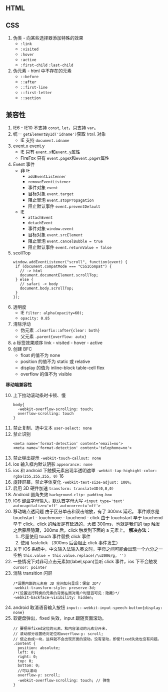 ## HTML

## CSS

1. 伪类 - 向某些选择器添加特殊的效果
   - `:link`
   - `:visited`
   - `:hover`
   - `:active`
   - `:first-child` `:last-child`
2. 伪元素 - html 中不存在的元素
   - `::before`
   - `::after`
   - `::first-line`
   - `::first-letter`
   - `::section`

## 兼容性

1. IE6 - IE10 不支持 `const`, `let`，只支持 `var`。
2. 统一 `getElementById('idname')`获取 `html` 对象
   - IE 支持 `document.idname`
3. event.x event.y
   - IE 只有 `event.x`和`event.y`属性
   - FireFox 只有 `event.pageX`和`event.pageY`属性
4. Event 事件
   - 非 IE
     - `addEventListenner`
     - `removeEventListener`
     - 事件对象 `event`
     - 目标对象 `event.target`
     - 阻止冒泡 `event.stopPropagation`
     - 阻止默认事件 `event.preventDefault`
   - IE
     - `attachEvent`
     - `detachEvent`
     - 事件对象 `window.event`
     - 目标对象 `event.srcElement`
     - 阻止冒泡 `event.cancelBubble = true`
     - 阻止默认事件 `event.returnValue = false`
5. scollTop
   ```
   window.addEventListener("scroll", function(event) {
    if (document.compatMode === "CSS1Compat") {
      // -> html
      document.documentElement.scrollTop;
    } else {
      // safari -> body
      document.body.scrollTop;
    }
   });
   ```
6. 透明度
   - IE `filter: alpha(opacity=60);`
   - `opacity: 0.85`
7. 清除浮动
   - 伪元素 `.clearfix::after{clear: both}`
   - 父元素 `.parent{overflow: auto}`
8. a 标签效果顺序
   link - visited - hover - active
9. 创建 BFC
   - float 的值不为 none
   - position 的值不为 static 或 relative
   - display 的值为 inline-block table-cell flex
   - overflow 的值不为 visible

**移动端兼容性**

10. 上下拉动滚动条时卡顿、慢
    ```
    body{
      -webkit-overflow-scrolling: touch;
      overflow-scrolling: touch
    }
    ```
11. 禁止复制、选中文本
    `user-select: none`
12. 禁止识别
    ```
    <meta name='format-detection' content='email=no'>
    <meta name='format-detection' content='telephone=no'>
    ```
13. 禁止弹出提示
    `-webkit-touch-callout: none`
14. ios 输入框内默认阴影
    `appearance: none`
15. ios 和 android 下触摸元素出现半透明遮罩
    `-webkit-tap-highight-color: rgba(255,255,255, 0)`
    16
16. 旋转屏幕，禁止字体变化
    `-webkit-text-size-adjust: 100%;`
17. 启用 3D 硬件加速
    `transform: translate3D(0,0,0)`
18. Android 圆角失效
    `background-clip: padding-box`
19. IOS 键盘字母输入，默认首字母大写
    `<input type='text' autocapitalize='off' autocorrect='off'>`
20. 移动端点透问题
    由于区分单击和双击缩放，有了 300ms 延迟。
    事件顺序是 touchstart - touchmove - touchend - click
    由于 touchstart 早于 touchend 早于 click，click 的触发是有延迟的，大概 300ms，也就是我们的 tap 触发之后蒙层隐藏，300ms 后，click 触发到下面的 a 元素上。
    **解决办法：**
    1.  尽量使用 touch 事件替换 click 事件
    2.  使用 fastclick （300ms 后会阻止 click 事件发生）
21. 关于 iOS 系统中，中文输入法输入英文时，字母之间可能会出现一个六分之一空格
    `this.value = this.value.replace(/\u2006/g, '')`
22. 一些情况下对非可点击元素如(label,span)监听 click 事件，ios 下不会触发
    `cursor: pointer`
23. 消除 transition 闪屏
    ```
    /*设置内嵌的元素在 3D 空间如何呈现：保留 3D*/
    -webkit-transform-style: preserve-3d;
    /*(设置进行转换的元素的背面在面对用户时是否可见：隐藏)*/
    -webkit-backface-visibility: hidden;
    ```
24. android 取消语音输入按钮
    `input::-webkit-input-speech-button{display: none}`
25. 软键盘弹出，fixed 失效，input 跟随页面滚动。
    ```
    // 要把带fixed定位的元素，和内容滚动的元素分开来，
    // 滚动部分设置绝对定位和overflow-y: scroll;
    // 使之自成一块，这样就不会出现页面的滚动。没有滚动，即使fixed失效也没有问题。
    .content {
      position: absolute;
      left: 0;
      right: 0;
      top: 0;
      bottom: 0;
      //可以滚动
      overflow-y: scroll;
      -webkit-overflow-scrolling: touch; // 弹性
    }
    ```
